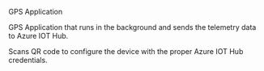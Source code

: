 GPS Application

GPS Application that runs in the background and sends the telemetry data to Azure IOT Hub.

Scans QR code to configure the device with the proper Azure IOT Hub credentials.
